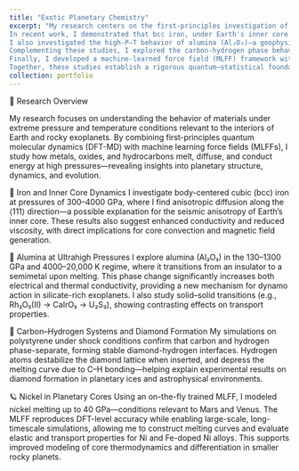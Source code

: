 ```yaml
---
title: "Exotic Planetary Chemistry"
excerpt: "My research centers on the first-principles investigation of materials under extreme pressure-temperature (P–T) conditions relevant to the deep interiors of terrestrial planets, combining Kohn-Sham DFT-based molecular dynamics, machine-learned interatomic potentials, and thermodynamic integration techniques to probe melting, transport, and phase behavior.
In recent work, I demonstrated that bcc iron, under Earth's inner core pressures (~300–4000 GPa) and subsolidus temperatures, exhibits anisotropic diffusion along the ⟨111⟩ directions, enabled by a low-energy barrier and accompanied by dynamic/mechanical stability. This finding offers a potential atomistic basis for seismological observations of anisotropic P-wave propagation and enhanced electrical/thermal conductivities in Earth's inner core, and also implies altered convective mechanisms due to reduced viscosity.
I also investigated the high-P–T behavior of alumina (Al₂O₃)—a geophysically and experimentally important oxide—using extensive first-principles MD. The solid–liquid transition induces an insulator-to-semimetal transition, significantly enhancing both σ<sub>dc</sub> and κ. Surprisingly, the Rh₂O₃(II) → CaIrO₃ transition shows negligible change in transport, while CaIrO₃ → U₂S₃ is associated with increased conductivities. The results highlight the role of phase transitions and defects (e.g., oxygen vacancies) in shaping planetary magnetic properties.
Complementing these studies, I explored the carbon-hydrogen phase behavior under conditions (~150–500 GPa, 5000–9000 K) where diamond formation from polystyrene has been observed in dynamic compression experiments. My QMD simulations reveal that phase-separated carbon-hydrogen systems are thermodynamically favored, with hydrogen destabilizing the diamond lattice via C–H bonding and lowering the diamond melting curve—providing insight into carbon segregation and diamond formation in icy planets and meteoritic environments.
Finally, I developed a machine-learned force field (MLFF) framework within VASP to model nickel melting and transport up to 40 GPa—conditions relevant to Mars and Venus. The MLFF captures DFT accuracy with substantially reduced computational cost, enabling melting curve construction and elastic property analysis over long time scales and system sizes (>10,000 atoms). I also propose extensions to Ni–Fe alloys, with implications for core dynamics in differentiated rocky bodies.
Together, these studies establish a rigorous quantum–statistical foundation for modeling complex materials in deep planetary environments, and enable cross-scale integration with geodynamic and planetary evolution models. <br/><img src='/images/portfolio/planet-chem-image.png'>"
collection: portfolio
---
```


🧪 Research Overview

My research focuses on understanding the behavior of materials under extreme pressure and temperature conditions relevant to the interiors of Earth and rocky exoplanets. By combining first-principles quantum molecular dynamics (DFT-MD) with machine learning force fields (MLFFs), I study how metals, oxides, and hydrocarbons melt, diffuse, and conduct energy at high pressures—revealing insights into planetary structure, dynamics, and evolution.

🧭 Iron and Inner Core Dynamics
I investigate body-centered cubic (bcc) iron at pressures of 300–4000 GPa, where I find anisotropic diffusion along the ⟨111⟩ direction—a possible explanation for the seismic anisotropy of Earth’s inner core. These results also suggest enhanced conductivity and reduced viscosity, with direct implications for core convection and magnetic field generation.

🌋 Alumina at Ultrahigh Pressures
I explore alumina (Al₂O₃) in the 130–1300 GPa and 4000–20,000 K regime, where it transitions from an insulator to a semimetal upon melting. This phase change significantly increases both electrical and thermal conductivity, providing a new mechanism for dynamo action in silicate-rich exoplanets. I also study solid–solid transitions (e.g., Rh₂O₃(II) → CaIrO₃ → U₂S₃), showing contrasting effects on transport properties.

💎 Carbon–Hydrogen Systems and Diamond Formation
My simulations on polystyrene under shock conditions confirm that carbon and hydrogen phase-separate, forming stable diamond-hydrogen interfaces. Hydrogen atoms destabilize the diamond lattice when inserted, and depress the melting curve due to C–H bonding—helping explain experimental results on diamond formation in planetary ices and astrophysical environments.

🪐 Nickel in Planetary Cores
Using an on-the-fly trained MLFF, I modeled nickel melting up to 40 GPa—conditions relevant to Mars and Venus. The MLFF reproduces DFT-level accuracy while enabling large-scale, long-timescale simulations, allowing me to construct melting curves and evaluate elastic and transport properties for Ni and Fe-doped Ni alloys. This supports improved modeling of core thermodynamics and differentiation in smaller rocky planets.

